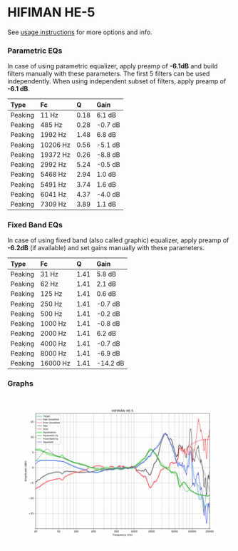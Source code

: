 # HIFIMAN HE-5
See [usage instructions](https://github.com/jaakkopasanen/AutoEq#usage) for more options and info.

### Parametric EQs
In case of using parametric equalizer, apply preamp of **-6.1dB** and build filters manually
with these parameters. The first 5 filters can be used independently.
When using independent subset of filters, apply preamp of **-6.1 dB**.

| Type    | Fc       |    Q | Gain    |
|:--------|:---------|:-----|:--------|
| Peaking | 11 Hz    | 0.18 | 6.1 dB  |
| Peaking | 485 Hz   | 0.28 | -0.7 dB |
| Peaking | 1992 Hz  | 1.48 | 6.8 dB  |
| Peaking | 10206 Hz | 0.56 | -5.1 dB |
| Peaking | 19372 Hz | 0.26 | -8.8 dB |
| Peaking | 2992 Hz  | 5.24 | -0.5 dB |
| Peaking | 5468 Hz  | 2.94 | 1.0 dB  |
| Peaking | 5491 Hz  | 3.74 | 1.6 dB  |
| Peaking | 6041 Hz  | 4.37 | -4.0 dB |
| Peaking | 7309 Hz  | 3.89 | 1.1 dB  |

### Fixed Band EQs
In case of using fixed band (also called graphic) equalizer, apply preamp of **-6.2dB**
(if available) and set gains manually with these parameters.

| Type    | Fc       |    Q | Gain     |
|:--------|:---------|:-----|:---------|
| Peaking | 31 Hz    | 1.41 | 5.8 dB   |
| Peaking | 62 Hz    | 1.41 | 2.1 dB   |
| Peaking | 125 Hz   | 1.41 | 0.6 dB   |
| Peaking | 250 Hz   | 1.41 | -0.7 dB  |
| Peaking | 500 Hz   | 1.41 | -0.2 dB  |
| Peaking | 1000 Hz  | 1.41 | -0.8 dB  |
| Peaking | 2000 Hz  | 1.41 | 6.2 dB   |
| Peaking | 4000 Hz  | 1.41 | -0.7 dB  |
| Peaking | 8000 Hz  | 1.41 | -6.9 dB  |
| Peaking | 16000 Hz | 1.41 | -14.2 dB |

### Graphs
![](./HIFIMAN%20HE-5.png)